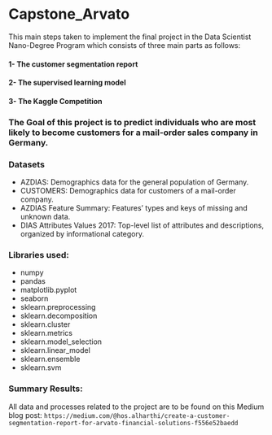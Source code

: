 # Capstone_Arvato
This main steps taken to implement the final project in the Data Scientist Nano-Degree Program which consists of three main parts as follows:
#### 1- The customer segmentation report
#### 2- The supervised learning model
#### 3- The Kaggle Competition

### The Goal of this project is to predict individuals who are most likely to become customers for a mail-order sales company in Germany.

### Datasets
- AZDIAS: Demographics data for the general population of Germany.
- CUSTOMERS: Demographics data for customers of a mail-order company.
- AZDIAS Feature Summary: Features’ types and keys of missing and unknown data.
- DIAS Attributes Values 2017: Top-level list of attributes and descriptions, organized by informational category.
### Libraries used:
- numpy
- pandas
- matplotlib.pyplot
- seaborn
- sklearn.preprocessing
- sklearn.decomposition
- sklearn.cluster
- sklearn.metrics
- sklearn.model_selection
- sklearn.linear_model
- sklearn.ensemble
- sklearn.svm
### Summary Results:
All data and processes related to the project are to be found on this Medium blog post:
`https://medium.com/@hos.alharthi/create-a-customer-segmentation-report-for-arvato-financial-solutions-f556e52baedd`
